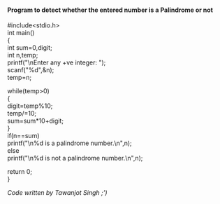 #### Program to detect whether the entered number is a Palindrome or not

#include<stdio.h>  
int main()  
{  
int sum=0,digit;  
int n,temp;  
printf("\nEnter any +ve integer:  ");                                         
scanf("%d",&n);  
temp=n;  
  
while(temp>0)  
{                                                                             
digit=temp%10;  
temp/=10;  
sum=sum*10+digit;  
}  
if(n==sum)                                                                    
printf("\n%d is a palindrome number.\n",n);  
else  
printf("\n%d is not a palindrome number.\n",n);  
  
return 0;  
}

*Code written by Tawanjot Singh ;')*